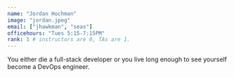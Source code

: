 ```yaml
---
name: "Jordan Hochman"
image: "jordan.jpeg"
email: ["jhawkman", "seas"]
officehours: "Tues 5:15-7:15PM"
rank: 1 # instructors are 0, TAs are 1.
---
```

You either die a full-stack developer or you live long enough to see yourself become a DevOps engineer.
